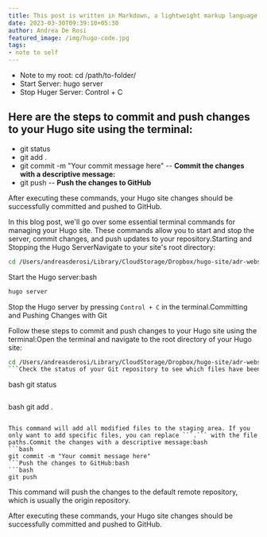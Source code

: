 ```yaml
---
title: This post is written in Markdown, a lightweight markup language 
date: 2023-03-30T09:39:10+05:30
author: Andrea De Rosi
featured_image: /img/hugo-code.jpg
tags: 
- note to self
---
```


* Note to my root: cd /path/to-folder/
* Start Server: hugo server
* Stop Huger Server: Control + C

## Here are the steps to commit and push changes to your Hugo site using the terminal:

* git status 
* git add . 
* git commit -m "Your commit message here" -- **Commit the changes with a descriptive message:** 
* git push -- **Push the changes to GitHub**

After executing these commands, your Hugo site changes should be successfully committed and pushed to GitHub.

In this blog post, we'll go over some essential terminal commands for managing your Hugo site. These commands allow you to start and stop the server, commit changes, and push updates to your repository.Starting and Stopping the Hugo ServerNavigate to your site's root directory:


```bash
cd /Users/andreasderosi/Library/CloudStorage/Dropbox/hugo-site/adr-website
```
Start the Hugo server:bash
```bash
hugo server
```
Stop the Hugo server by pressing ```Control + C``` in the terminal.Committing and Pushing Changes with Git

Follow these steps to commit and push changes to your Hugo site using the terminal:Open the terminal and navigate to the root directory of your Hugo site:

```bash
cd /Users/andreasderosi/Library/CloudStorage/Dropbox/hugo-site/adr-website
```Check the status of your Git repository to see which files have been modified:bash
```
bash
git status
```Add the files you want to commit to the staging area:bash
```
bash
git add .
```

This command will add all modified files to the staging area. If you only want to add specific files, you can replace ```.``` with the file paths.Commit the changes with a descriptive message:bash
```bash
git commit -m "Your commit message here"
```Push the changes to GitHub:bash
```bash
git push
```

This command will push the changes to the default remote repository, which is usually the origin repository.

After executing these commands, your Hugo site changes should be successfully committed and pushed to GitHub.